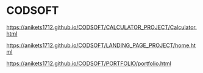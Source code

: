 # CODSOFT

https://anikets1712.github.io/CODSOFT/CALCULATOR_PROJECT/Calculator.html

https://anikets1712.github.io/CODSOFT/LANDING_PAGE_PROJECT/home.html

https://anikets1712.github.io/CODSOFT/PORTFOLIO/portfolio.html
